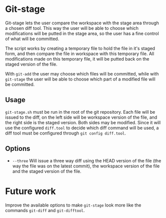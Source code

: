 Git-stage
=========
Git-stage lets the user compare the workspace with the stage area through a chosen diff tool. This way the user will be able to choose which modifications will be putted in the stage area, so the user has a fine control of what will be committed.

The script works by creating a temporary file to hold the file in it's staged form, and then compare the file in workspace with this temporary file. All modifications made on this temporary file, it will be putted back on the staged version of the file.

With `git-add` the user may choose which files will be committed, while with `git-stage` the user will be able to choose which part of a modified file will be committed.

Usage
-----
`git-stage.sh` must be run in the root of the git repository. Each file will be issued to the diff, on the left side will be workspace version of the file, and the right side is the staged version. Both sides may be modified. Since it will use the configured `diff.tool` to decide which diff command will be used, a diff tool must be configured through `git config diff.tool`.

Options
-------
 * `--three` Will issue a three way diff using the HEAD version of the file (the way the file was on the latest commit), the workspace version of the file and the staged version of the file.

Future work
===========
Improve the available options to make `git-stage` look more like the commands `git-diff` and `git-difftool`.
